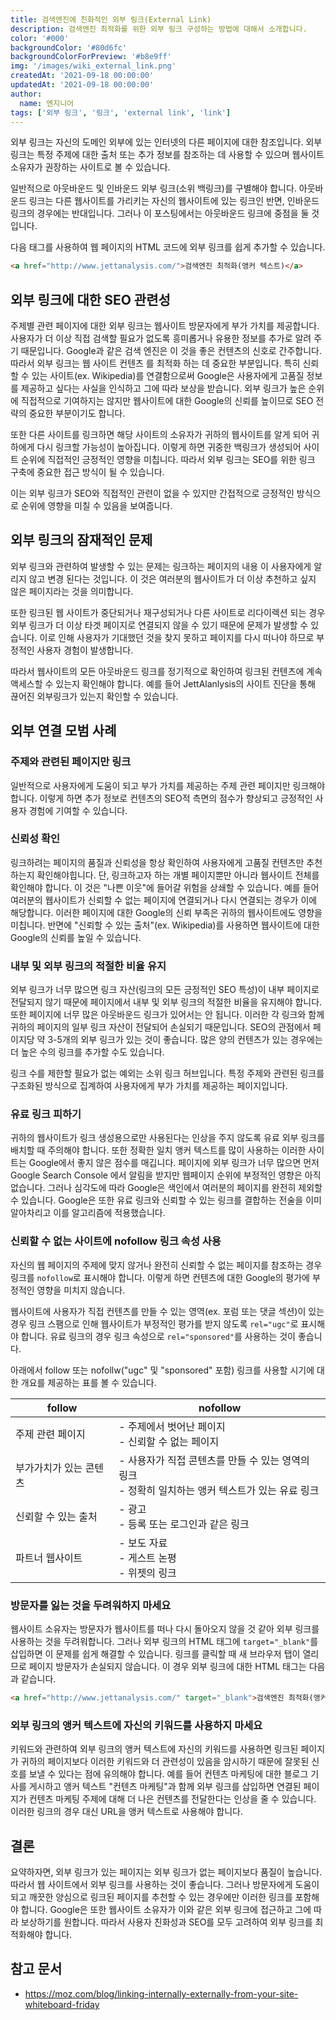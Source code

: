 ```yaml
---
title: 검색엔진에 친화적인 외부 링크(External Link)
description: 검색엔진 최적화를 위한 외부 링크 구성하는 방법에 대해서 소개합니다.
color: '#000'
backgroundColor: '#80d6fc'
backgroundColorForPreview: '#b8e9ff'
img: '/images/wiki_external_link.png'
createdAt: '2021-09-18 00:00:00'
updatedAt: '2021-09-18 00:00:00'
author:
  name: 엔지니어
tags: ['외부 링크', '링크', 'external link', 'link']
---
```


외부 링크는 자신의 도메인 외부에 있는 인터넷의 다른 페이지에 대한 참조입니다. 외부 링크는 특정 주제에 대한 출처 또는 추가 정보를 참조하는 데 사용할 수 있으며 웹사이트 소유자가 권장하는 사이트로 볼 수 있습니다.

<!--more-->

일반적으로 아웃바운드 및 인바운드 외부 링크(소위 <nuxt-link to="/blog/what-is-backlink">백링크</nuxt-link>)를 구별해야 합니다. 아웃바운드 링크는 다른 웹사이트를 가리키는 자신의 웹사이트에 있는 링크인 반면, 인바운드 링크의 경우에는 반대입니다. 그러나 이 포스팅에서는 아웃바운드 링크에 중점을 둘 것입니다.

다음 태그를 사용하여 웹 페이지의 HTML 코드에 외부 링크를 쉽게 추가할 수 있습니다.

```html
<a href="http://www.jettanalysis.com/">검색엔진 최적화(앵커 텍스트)</a>
```

## 외부 링크에 대한 SEO 관련성

주제별 관련 페이지에 대한 외부 링크는 웹사이트 방문자에게 부가 가치를 제공합니다. 사용자가 더 이상 직접 검색할 필요가 없도록 흥미롭거나 유용한 정보를 추가로 알려 주기 때문입니다. Google과 같은 검색 엔진은 이 것을 좋은 컨텐츠의 신호로 간주합니다. 따라서 외부 링크는 웹 사이트 컨텐츠 를 최적화 하는 데 중요한 부분입니다. 특히 신뢰할 수 있는 사이트(ex. Wikipedia)를 연결함으로써 Google은 사용자에게 고품질 정보를 제공하고 싶다는 사실을 인식하고 그에 따라 보상을 받습니다. 외부 링크가 높은 순위에 직접적으로 기여하지는 않지만 웹사이트에 대한 Google의 신뢰를 높이므로 SEO 전략의 중요한 부분이기도 합니다.

<simple-diagnosis title='외부 링크 SEO 진단하기' description='검색엔진 최적화를 위한 외부 링크를 진단해보세요.'></simple-diagnosis>

또한 다른 사이트를 링크하면 해당 사이트의 소유자가 귀하의 웹사이트를 알게 되어 귀하에게 다시 링크할 가능성이 높아집니다. 이렇게 하면 귀중한 백링크가 생성되어 사이트 순위에 직접적인 긍정적인 영향을 미칩니다. 따라서 외부 링크는 SEO를 위한 링크 구축에 중요한 접근 방식이 될 수 있습니다.

이는 외부 링크가 SEO와 직접적인 관련이 없을 수 있지만 간접적으로 긍정적인 방식으로 순위에 영향을 미칠 수 있음을 보여줍니다.

## 외부 링크의 잠재적인 문제

외부 링크와 관련하여 발생할 수 있는 문제는 링크하는 페이지의 내용 이 사용자에게 알리지 않고 변경 된다는 것입니다. 이 것은 여러분의 웹사이트가 더 이상 추천하고 싶지 않은 페이지라는 것을 의미합니다.

또한 링크된 웹 사이트가 중단되거나 재구성되거나 다른 사이트로 리다이렉션 되는 경우 외부 링크가 더 이상 타겟 페이지로 연결되지 않을 수 있기 때문에 문제가 발생할 수 있습니다. 이로 인해 사용자가 기대했던 것을 찾지 못하고 페이지를 다시 떠나야 하므로 부정적인 사용자 경험이 발생합니다.

따라서 웹사이트의 모든 아웃바운드 링크를 정기적으로 확인하여 링크된 컨텐츠에 계속 액세스할 수 있는지 확인해야 합니다. 예를 들어 JettAlanlysis의 사이트 진단을 통해 끊어진 외부링크가 있는지 확인할 수 있습니다.

## 외부 연결 모범 사례

### 주제와 관련된 페이지만 링크

일반적으로 사용자에게 도움이 되고 부가 가치를 제공하는 주제 관련 페이지만 링크해야 합니다. 이렇게 하면 추가 정보로 컨텐츠의 SEO적 측면의 점수가 향상되고 긍정적인 사용자 경험에 기여할 수 있습니다.

### 신뢰성 확인

링크하려는 페이지의 품질과 신뢰성을 항상 확인하여 사용자에게 고품질 컨텐츠만 추천하는지 확인해야힙니다. 단, 링크하고자 하는 개별 페이지뿐만 아니라 웹사이트 전체를 확인해야 합니다. 이 것은 "나쁜 이웃"에 들어갈 위험을 상쇄할 수 있습니다. 예를 들어 여러분의 웹사이트가 신뢰할 수 없는 페이지에 연결되거나 다시 연결되는 경우가 이에 해당합니다. 이러한 페이지에 대한 Google의 신뢰 부족은 귀하의 웹사이트에도 영향을 미칩니다. 반면에 "신뢰할 수 있는 출처"(ex. Wikipedia)를 사용하면 웹사이트에 대한 Google의 신뢰를 높일 수 있습니다.

### 내부 및 외부 링크의 적절한 비율 유지

외부 링크가 너무 많으면 링크 자산(링크의 모든 긍정적인 SEO 특성)이 내부 페이지로 전달되지 않기 때문에 페이지에서 내부 및 외부 링크의 적절한 비율을 유지해야 합니다. 또한 페이지에 너무 많은 아웃바운드 링크가 있어서는 안 됩니다. 이러한 각 링크와 함께 귀하의 페이지의 일부 링크 자산이 전달되어 손실되기 때문입니다. SEO의 관점에서 페이지당 약 3-5개의 외부 링크가 있는 것이 좋습니다. 많은 양의 컨텐츠가 있는 경우에는 더 높은 수의 링크를 추가할 수도 있습니다.

링크 수를 제한할 필요가 없는 예외는 소위 링크 허브입니다. 특정 주제와 관련된 링크를 구조화된 방식으로 집계하여 사용자에게 부가 가치를 제공하는 페이지입니다.

### 유료 링크 피하기

귀하의 웹사이트가 링크 생성용으로만 사용된다는 인상을 주지 않도록 유료 외부 링크를 배치할 때 주의해야 합니다. 또한 정확한 일치 앵커 텍스트를 많이 사용하는 이러한 사이트는 Google에서 좋지 않은 점수를 매깁니다. 페이지에 외부 링크가 너무 많으면 먼저 Google Search Console 에서 알림을 받지만 웹페이지 순위에 부정적인 영향은 아직 없습니다. 그러나 심각도에 따라 Google은 색인에서 여러분의 페이지를 완전히 제외할 수 있습니다. Google은 또한 유료 링크와 신뢰할 수 있는 링크를 결합하는 전술을 이미 알아차리고 이를 알고리즘에 적용했습니다.

### 신뢰할 수 없는 사이트에 nofollow 링크 속성 사용

자신의 웹 페이지의 주제에 맞지 않거나 완전히 신뢰할 수 없는 페이지를 참조하는 경우 링크를 `nofollow`로 표시해야 합니다. 이렇게 하면 컨텐츠에 대한 Google의 평가에 부정적인 영향을 미치지 않습니다.

웹사이트에 사용자가 직접 컨텐츠를 만들 수 있는 영역(ex. 포럼 또는 댓글 섹션)이 있는 경우 링크 스팸으로 인해 웹사이트가 부정적인 평가를 받지 않도록 `rel="ugc"`로 표시해야 합니다. 유료 링크의 경우 링크 속성으로 `rel="sponsored"`를 사용하는 것이 좋습니다.

아래에서 follow 또는 nofollw("ugc" 및 "sponsored" 포함) 링크를 사용할 시기에 대한 개요를 제공하는 표를 볼 수 있습니다.

| follow | nofollow |
| --- | --- |
| 주제 관련 페이지 | - 주제에서 벗어난 페이지<br>- 신뢰할 수 없는 페이지 |
| 부가가치가 있는 콘텐츠 | - 사용자가 직접 콘텐츠를 만들 수 있는 영역의 링크<br>- 정확히 일치하는 앵커 텍스트가 있는 유료 링크 |
| 신뢰할 수 있는 출처 | - 광고<br>- 등록 또는 로그인과 같은 링크 |
| 파트너 웹사이트 | - 보도 자료<br>- 게스트 논평<br>- 위젯의 링크 |

### 방문자를 잃는 것을 두려워하지 마세요

웹사이트 소유자는 방문자가 웹사이트를 떠나 다시 돌아오지 않을 것 같아 외부 링크를 사용하는 것을 두려워합니다. 그러나 외부 링크의 HTML 태그에 `target="_blank"`를 삽입하면 이 문제를 쉽게 해결할 수 있습니다. 링크를 클릭할 때 새 브라우저 탭이 열리므로 페이지 방문자가 손실되지 않습니다. 이 경우 외부 링크에 대한 HTML 태그는 다음과 같습니다.

```html
<a href="http://www.jettanalysis.com/" target="_blank">검색엔진 최적화(앵커 텍스트)</a>
```

### 외부 링크의 앵커 텍스트에 자신의 키워드를 사용하지 마세요

키워드와 관련하여 외부 링크의 앵커 텍스트에 자신의 키워드를 사용하면 링크된 페이지가 귀하의 페이지보다 이러한 키워드와 더 관련성이 있음을 암시하기 때문에 잘못된 신호를 보낼 수 있다는 점에 유의해야 합니다. 예를 들어 컨텐츠 마케팅에 대한 블로그 기사를 게시하고 앵커 텍스트 "컨텐츠 마케팅"과 함께 외부 링크를 삽입하면 연결된 페이지가 컨텐츠 마케팅 주제에 대해 더 나은 컨텐츠를 전달한다는 인상을 줄 수 있습니다. 이러한 링크의 경우 대신 URL을 앵커 텍스트로 사용해야 합니다.

## 결론

요약하자면, 외부 링크가 있는 페이지는 외부 링크가 없는 페이지보다 품질이 높습니다. 따라서 웹 사이트에서 외부 링크를 사용하는 것이 좋습니다. 그러나 방문자에게 도움이 되고 깨끗한 양심으로 링크된 페이지를 추천할 수 있는 경우에만 이러한 링크를 포함해야 합니다. Google은 또한 웹사이트 소유자가 이와 같은 외부 링크에 접근하고 그에 따라 보상하기를 원합니다. 따라서 사용자 친화성과 SEO를 모두 고려하여 외부 링크를 최적화해야 합니다.

## 참고 문서

- https://moz.com/blog/linking-internally-externally-from-your-site-whiteboard-friday
